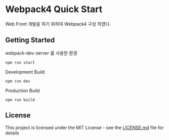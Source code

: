 # Webpack4 Quick Start

Web Front 개발을 하기 위하여 Webpack4 구성 하였다. 

## Getting Started

webpack-dev-server 를 사용한 환경

```
npm run start
```

Development Build
```
npm run dev
```

Production Build
```
npm run build
```

## License

This project is licensed under the MIT License - see the [LICENSE.md](LICENSE.md) file for details
